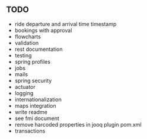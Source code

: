 ## TODO

- ride departure and arrival time timestamp
- bookings with approval
- flowcharts
- validation
- rest documentation
- testing
- spring profiles
- jobs
- mails
- spring security
- actuator
- logging
- internationalization
- maps integration
- write readme
- see fmi document
- remove harcoded properties in jooq plugin pom.xml
- transactions
